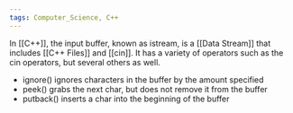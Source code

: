 ```yaml
---
tags: Computer_Science, C++
---
```


In [[C++]], the input buffer, known as istream, is a [[Data Stream]] that includes [[C++ Files]] and [[cin]]. It has a variety of operators such as the cin operators, but several others as well.

* ignore() ignores characters in the buffer by the amount specified
* peek() grabs the next char, but does not remove it from the buffer
* putback() inserts a char into the beginning of the buffer